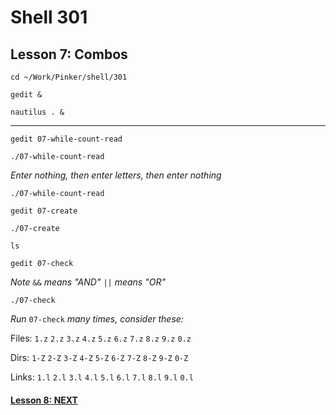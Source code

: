 # Shell 301
## Lesson 7: Combos

`cd ~/Work/Pinker/shell/301`

`gedit &`

`nautilus . &`
___

`gedit 07-while-count-read`

`./07-while-count-read`

*Enter nothing, then enter letters, then enter nothing*

`./07-while-count-read`

`gedit 07-create`

`./07-create`

`ls`

`gedit 07-check`

*Note* `&&` *means "AND"* `||` *means "OR"*

`./07-check`

*Run* `07-check` *many times, consider these:*

Files: `1.z` `2.z` `3.z` `4.z` `5.z` `6.z` `7.z` `8.z` `9.z` `0.z`

Dirs: `1-Z` `2-Z` `3-Z` `4-Z` `5-Z` `6-Z` `7-Z` `8-Z` `9-Z` `0-Z`

Links: `1.l` `2.l` `3.l` `4.l` `5.l` `6.l` `7.l` `8.l` `9.l` `0.l`

#### [Lesson 8: NEXT](https://github.com/inkVerb/pinker/blob/master/301-shell/Lesson-08.md)
